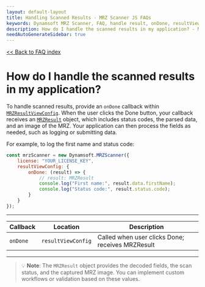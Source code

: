 ```yaml
---
layout: default-layout
title: Handling Scanned Results - MRZ Scanner JS FAQs
keywords: Dynamsoft MRZ Scanner, FAQ, handle result, onDone, resultViewConfig, MRZResult, callback
description: How do I handle the scanned results in my application? - MRZ Scanner JS FAQs.
needAutoGenerateSidebar: true
---
```


[<< Back to FAQ index](index.md)

# How do I handle the scanned results in my application?

To handle scanned results, provide an `onDone` callback within [`MRZResultViewConfig`](https://www.dynamsoft.com/mrz-scanner/docs/web/api/mrz-scanner.html#mrzresultviewconfig). When the user clicks the Done button, your callback receives an [`MRZResult`](https://www.dynamsoft.com/mrz-scanner/docs/web/api/mrz-scanner.html#mrzresult) object, which includes status codes, the parsed data, and an image of the MRZ. Your application can then process the fields as needed, such as logging or submitting data.

For example, to log the first name and status code:

```js
const mrzScanner = new Dynamsoft.MRZScanner({
    license: "YOUR_LICENSE_KEY",
    resultViewConfig: {
        onDone: (result) => {
            // result: MRZResult
            console.log("First name:", result.data.firstName);
            console.log("Status code:", result.status.code);
        }
    }
});
````

---

| **Callback** | **Location**       | **Description**                                  |
| ------------ | ------------------ | ------------------------------------------------ |
| `onDone`     | `resultViewConfig` | Called when user clicks Done; receives MRZResult |

---

> 💡 **Note**:
> The `MRZResult` object provides the decoded fields, the scan status, and the captured MRZ image. You can implement custom workflows or validation based on these values.
